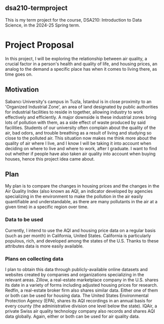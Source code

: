 ## dsa210-termproject
This is my term project for the course, DSA210: Introduction to Data Science, in the 2024-25 Spring term.

# Project Proposal
In this project, I will be exploring the relationship between air quality, a crucial factor in a person's health and quality of life, and housing prices, an analog to the demand a specific place has when it comes to living there, as time goes on.
## Motivation
Sabancı University's campus in Tuzla, İstanbul is in close proximity to an 'Organized Industrial Zone', an area of land designated by public authorities for industrial facilities to reside in together, allowing industry to work effectively and efficiently. A major downside is these industrial zones bring lots of pollution with them, as a side effect of waste produced by said facilities. Students of our university often complain about the quality of the air, bad odors, and trouble breathing as a result of living and studying so close to the polluted air. This situation now makes me think more about the quality of air where I live, and I know I will be taking it into account when deciding on where to live and where to work, after I graduate. I want to find out whether if people have also taken air quality into account when buying houses, hence this project idea came about.
## Plan
My plan is to compare the changes in housing prices and the changes in the Air Quality Index (also known as AQI, an indicator developed by agencies specializing in the environment to make the pollution in the air easily quantifiable and understandable, as there are many pollutants in the air at a given time) in a specific region over time.

### Data to be used
Currently, I intend to use the AQI and housing price data on a regular basis (such as per month) in California, United States. California is particularly populous, rich, and developed among the states of the U.S. Thanks to these attributes data is more easily available.
### Plans on collecting data
I plan to obtain this data through publicly-available online datasets and websites created by companies and organizations specializing in the relevant areas. Zillow, a real-estate marketplace company in the U.S. shares its date in a variety of forms including adjusted housing prices for research. Redfin, a real-estate broker firm also shares similar data. Either one of them or both can be used for housing data. The United States Environmental Protection Agency (EPA), shares its AQI recordings in an annual basis for every county (the administrative division one level below the state). IQAir, a private Swiss air quality technology company also records and shares AQI data globally. Again, either or both can be used for air quality data.
